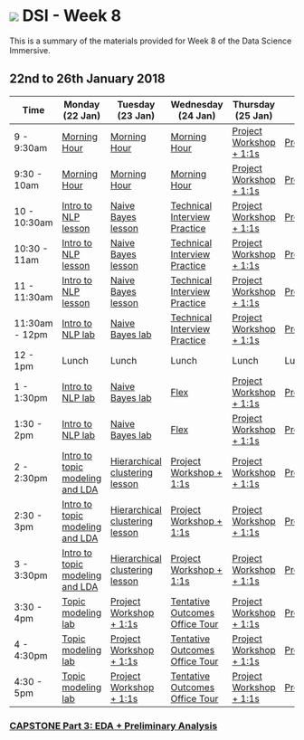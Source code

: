 # ![](https://ga-dash.s3.amazonaws.com/production/assets/logo-9f88ae6c9c3871690e33280fcf557f33.png) DSI - Week 8

This is a summary of the materials provided for Week 8 of the Data Science Immersive.

## 22nd to 26th January 2018

 Time | Monday <br>(22 Jan)     | Tuesday <br>(23 Jan)      | Wednesday <br>(24 Jan)     | Thursday <br>(25 Jan)        | Friday <br>(26 Jan)
------------ | --------------------------- | -------------------------------------- | -------------------------------- | --------------------- | -------------------------
9 - 9:30am       | [Morning Hour][2-1.0]            | [Morning Hour][2-4.0]  | [Morning Hour][2-3.0]   |[Project Workshop + 1:1s][2-2.0]|[Presentations][2-5.02]|
9:30 - 10am   | [Morning Hour][2-1.0]|[Morning Hour][2-4.0]  | [Morning Hour][2-3.0]|[Project Workshop + 1:1s][2-2.0]|[Presentations][2-5.02]|
10 - 10:30am    | [Intro to NLP lesson][2-1.01] |[Naive Bayes lesson][2-4.01] | [Technical Interview Practice][2-3.01] |[Project Workshop + 1:1s][2-2.0]|[Presentations][2-5.02]|
10:30 - 11am     | [Intro to NLP lesson][2-1.01]  | [Naive Bayes lesson][2-4.01] | [Technical Interview Practice][2-3.01]|[Project Workshop + 1:1s][2-2.0] |[Presentations][2-5.02]|
11 - 11:30am     | [Intro to NLP lesson][2-1.01] |[Naive Bayes lesson ][2-4.01] | [Technical Interview Practice][2-3.01]|[Project Workshop + 1:1s][2-2.0]|[Presentations][2-5.02]|
11:30am - 12pm     | [Intro to NLP lab][2-1.02] | [Naive Bayes lab][2-4.02] | [Technical Interview Practice][2-3.01]|[Project Workshop + 1:1s][2-2.0]|[Presentations][2-5.02]|
12 - 1pm     | Lunch  | Lunch  | Lunch | Lunch  | Lunch |
1 - 1:30pm     | [Intro to NLP lab][2-1.02] |[Naive Bayes lab][2-4.02] | [Flex][2-3.0]|[Project Workshop + 1:1s][2-2.0]|[Presentations][2-5.02]|
1:30 - 2pm     | [Intro to NLP lab][2-1.02]  | [Naive Bayes lab][2-4.02]| [Flex][2-3.0]| [Project Workshop + 1:1s][2-2.0]|[Presentations][2-5.02]|
2 - 2:30pm     | [Intro to topic modeling and LDA][2-1.03]  | [Hierarchical clustering lesson][2-4.03]| [Project Workshop + 1:1s][2-3.02]|[Project Workshop + 1:1s][2-2.0] |[Presentations][2-5.02]|
2:30 - 3pm     | [Intro to topic modeling and LDA][2-1.03] |[Hierarchical clustering lesson][2-4.03] | [Project Workshop + 1:1s][2-3.02]| [Project Workshop + 1:1s][2-2.0]|[Presentations][2-5.02]|
3 - 3:30pm     | [Intro to topic modeling and LDA][2-1.03] |[Hierarchical clustering lesson][2-4.03] | [Project Workshop + 1:1s][2-3.02]|[Project Workshop + 1:1s][2-2.0]|[Presentations][2-5.02]|
3:30 - 4pm     | [Topic modeling lab][2-1.04] |[Project Workshop + 1:1s][2-4.0] | [Tentative Outcomes Office Tour][2-3.0]| [Project Workshop + 1:1s][2-2.0]|[Presentations][2-5.02]|
4 - 4:30pm     | [Topic modeling lab][2-1.04] |[Project Workshop + 1:1s][2-4.0] | [Tentative Outcomes Office Tour][2-3.0]| [Project Workshop + 1:1s][2-2.0]|[Presentations][2-5.02]|
4:30 - 5pm     | [Topic modeling lab][2-1.04] |[Project Workshop + 1:1s][2-4.0]| [Tentative Outcomes Office Tour][2-3.0]|  [Project Workshop + 1:1s][2-2.0]|[Presentations][2-5.02]|


### [CAPSTONE Part 3: EDA + Preliminary Analysis](https://git.generalassemb.ly/dsi-sg-02/projects/blob/master/project-capstone/part-03/capstone-part-03.md)

[2-1.0]: ../../../tree/master/week-08/1.0-exercise
[2-1.01]: ../../../tree/master/week-08/nlp-intro_to_nlp-lesson
[2-1.02]: ../../../tree/master/week-08/nlp-intro_to_nlp-lab
[2-1.03]: ../../../tree/master/week-08/nlp-topic_modeling_lda-lesson
[2-1.04]: ../../../tree/master/week-08/nlp-topic_modeling_lda-lab
[2-1.041]: ../../../tree/master/week-08/
[2-2.0]: ../../../tree/master/week-08/
[2-2.01]: ../../../tree/master/week-08/nlp-sentiment_analysis-lesson
[2-2.02]: ../../../tree/master/week-08/nlp-sentiment_analysis-lab
[2-2.03]: ../../../tree/master/week-08/nlp-nlp_techniques_overview-lab
[2-2.04]: ../../../tree/master/week-08/nlp-twitter_api_case_study-lab
[2-2.05]: ../../../tree/master/week-08/
[2-3.0]: ../../../tree/master/week-08/
[2-3.01]: ../../../tree/master/week-08/interview_prep
[2-3.02]: ../../../tree/master/week-08/
[2-3.03]: ../../../tree/master/week-08/
[2-3.04]:../../../tree/master/week-08/
[2-4.0]: ../../../tree/master/week-08/4.0-exercise
[2-4.01]: ../../../tree/master/week-08/naive-bayes-lesson
[2-4.02]: ../../../tree/master/week-08/naive-bayes-lab
[2-4.03]:../../../tree/master/week-08/clustering-hierarchical_clustering-lesson
[2-4.04]:https://git.generalassemb.ly/dsi-sg-02/projects/blob/master/project-capstone/part-03/capstone-part-03.md
[2-4.05]:https://git.generalassemb.ly/dsi-sg-02/projects/blob/master/project-capstone/part-03/capstone-part-03.md
[2-5.0]: ../../../tree/master/week-08/5.0-exercise
[2-5.01]: ../../../tree/master/week-08/clustering-battle_of_clusterers-lab
[2-5.02]:https://git.generalassemb.ly/dsi-sg-02/projects/blob/master/project-capstone/part-03/capstone-part-03.md
[2-5.03]: ../../../tree/master/week-08/
[2-5.04]: ../../../tree/master/week-08/
